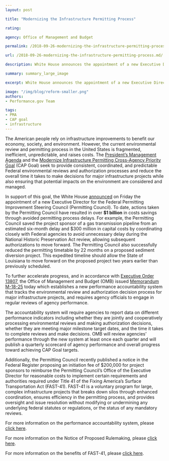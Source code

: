 ```yaml
---
layout: post

title: "Modernizing the Infrastructure Permitting Process"

rating:

agency: Office of Management and Budget

permalink: /2018-09-26-modernizing-the-infrastructure-permitting-process/

url: /2018-09-26-modernizing-the-infrastructure-permitting-process.md/

description: White House announces the appointment of a new Executive Director for the Federal Permitting Improvement Steering Council (Permitting Council).

summary: summary_large_image

excerpt: White House announces the appointment of a new Executive Director for the Federal Permitting Improvement Steering Council (Permitting Council).  

image: "/img/blog/reform-smaller.png"
authors:
- Performance.gov Team

tags:
- PMA
- CAP goal
- infrastructure
---
```


The American people rely on infrastructure improvements to benefit our economy, society, and environment. However, the current environmental review and permitting process in the United States is fragmented, inefficient, unpredictable, and raises costs. The [President’s Management Agenda](https://www.performance.gov/PMA/PMA.html) and the [Modernize Infrastructure Permitting Cross-Agency Priority Goal](https://www.performance.gov/CAP/CAP_goal_12.html) (CAP Goal) seek to provide consistent, coordinated, and predictable Federal environmental reviews and authorization processes and reduce the overall time it takes to make decisions for major infrastructure projects while also ensuring that potential impacts on the environment are considered and managed.  

In support of this goal, the White House [announced](https://www.whitehouse.gov/presidential-actions/president-donald-j-trump-announces-intent-nominate-appoint-personnel-key-administration-posts-20/) on Friday the appointment of a new Executive Director for the Federal Permitting Improvement Steering Council (Permitting Council).  To date, actions taken by the Permitting Council have resulted in over **$1 billion** in costs savings through avoided permitting process delays. For example, the Permitting Council saved the project sponsor of a gas transmission pipeline from an estimated six-month delay and $300 million in capital costs by coordinating closely with Federal agencies to avoid unnecessary delay during the National Historic Preservation Act review, allowing subsequent authorizations to move forward. The Permitting Council also successfully reduced the permitting timetable by 22 months on a proposed sediment diversion project. This expedited timeline should allow the State of Louisiana to move forward on the proposed project two years earlier than previously scheduled.

To further accelerate progress, and in accordance with [Executive Order 13807](https://www.whitehouse.gov/presidential-actions/presidential-executive-order-establishing-discipline-accountability-environmental-review-permitting-process-infrastructure/), the Office of Management and Budget (OMB) issued [Memorandum M-18-25](https://www.whitehouse.gov/wp-content/uploads/2018/09/M-18-25.pdf) today which establishes a new performance accountability system that tracks the environmental review and authorization decision process for major infrastructure projects, and requires agency officials to engage in regular reviews of agency performance.

The accountability system will require agencies to report data on different performance indicators including whether they are jointly and cooperatively processing environmental reviews and making authorization decisions, whether they are meeting major milestone target dates, and the time it takes to complete reviews and make decisions. OMB will review agencies’ performance through the new system at least once each quarter and will publish a quarterly scorecard of agency performance and overall progress toward achieving CAP Goal targets.

Additionally, the Permitting Council recently published a notice in the Federal Register proposing an initiation fee of $200,000 for project sponsors to reimburse the Permitting Council’s Office of the Executive Director for reasonable costs to implement certain requirements and authorities required under Title 41 of the Fixing America’s Surface Transportation Act (FAST-41). FAST-41 is a voluntary program for large, complex infrastructure projects that breaks down silos through enhanced coordination, ensures efficiency in the permitting process, and provides oversight and issue resolution without modifying or undermining any underlying federal statutes or regulations, or the status of any mandatory reviews.

For more information on the performance accountability system, please [click here](https://www.whitehouse.gov/wp-content/uploads/2018/09/M-18-25.pdf).

For more information on the Notice of Proposed Rulemaking, please [click here](https://www.federalregister.gov/d/2018-19032).

For more information on the benefits of FAST-41, please [click here](https://www.permits.performance.gov/).  
